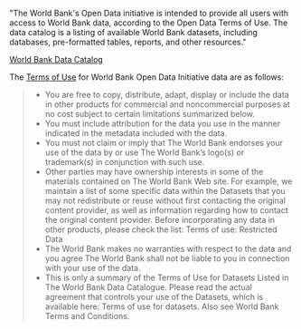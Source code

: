 "The World Bank's Open Data initiative is intended to provide all users with access to World Bank data, according to the Open Data Terms of Use. The data catalog is a listing of available World Bank datasets, including databases, pre-formatted tables, reports, and other resources."

[World Bank Data Catalog](http://datacatalog.worldbank.org/)

The [Terms of Use](http://data.worldbank.org/summary-terms-of-use) for World Bank Open Data Initiative data are as follows:

> * You are free to copy, distribute, adapt, display or include the data in other products for commercial and noncommercial purposes at no cost subject to certain limitations summarized below.
> * You must include attribution for the data you use in the manner indicated in the metadata included with the data.
> * You must not claim or imply that The World Bank endorses your use of the data by or use The World Bank’s logo(s) or trademark(s) in conjunction with such use.
>  * Other parties may have ownership interests in some of the materials contained on The World Bank Web site. For example, we maintain a list of some specific data within the Datasets that you may not redistribute or reuse without first contacting the original content provider, as well as information regarding how to contact the original content provider. Before incorporating any data in other products, please check the list: Terms of use: Restricted Data
> * The World Bank makes no warranties with respect to the data and you agree The World Bank shall not be liable to you in connection with your use of the data.
> * This is only a summary of the Terms of Use for Datasets Listed in The World Bank Data Catalogue. Please read the actual agreement that controls your use of the Datasets, which is available here: Terms of use for datasets. Also see World Bank Terms and Conditions.

